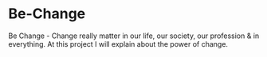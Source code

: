 # Be-Change
Be Change - Change really matter in our life, our society, our profession &amp; in everything. At this project I will explain about the power of change. 
